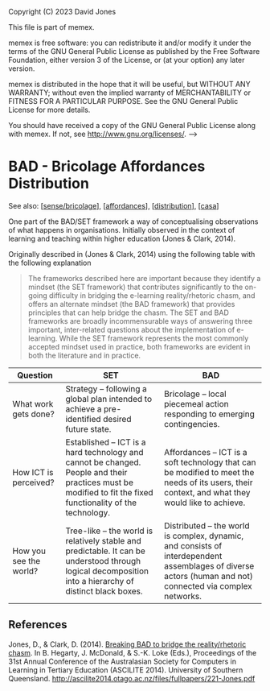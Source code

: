  Copyright (C) 2023 David Jones
 
 This file is part of memex.
 
 memex is free software: you can redistribute it and/or modify
 it under the terms of the GNU General Public License as published by
 the Free Software Foundation, either version 3 of the License, or
 (at your option) any later version.
 
 memex is distributed in the hope that it will be useful,
 but WITHOUT ANY WARRANTY; without even the implied warranty of
 MERCHANTABILITY or FITNESS FOR A PARTICULAR PURPOSE.  See the
 GNU General Public License for more details.
 
 You should have received a copy of the GNU General Public License
 along with memex.  If not, see <http://www.gnu.org/licenses/>.
-->

# BAD - Bricolage Affordances Distribution 

See also: [[sense/bricolage]], [[affordances]], [[distribution]], [[casa]]

One part of the BAD/SET framework a way of conceptualising observations of what happens in organisations. Initially observed in the context of learning and teaching within higher education (Jones & Clark, 2014).

Originally described in (Jones & Clark, 2014) using the following table with the following explanation 

> The frameworks described here are important because they identify a mindset (the SET framework) that contributes significantly to the on-going difficulty in bridging the e-learning reality/rhetoric chasm, and offers an alternate mindset (the BAD framework) that provides principles that can help bridge the chasm. The SET and BAD frameworks are broadly incommensurable ways of answering three important, inter-related questions about the implementation of e-learning. While the SET framework represents the most commonly accepted mindset used in practice, both frameworks are evident in both the literature and in practice.

| Question | SET | BAD
| --- | --- | --- |
| What work gets done? |	Strategy – following a global plan intended to achieve a pre-identified desired future state. |	Bricolage – local piecemeal action responding to emerging contingencies. |
| How ICT is perceived? |	Established – ICT is a hard technology and cannot be changed. People and their practices must be modified to fit the fixed functionality of the technology. |	Affordances – ICT is a soft technology that can be modified to meet the needs of its users, their context, and what they would like to achieve. |
| How you see the world? |	Tree-like – the world is relatively stable and predictable. It can be understood through logical decomposition into a hierarchy of distinct black boxes. |	Distributed – the world is complex, dynamic, and consists of interdependent assemblages of diverse actors (human and not) connected via complex networks. |

## References 

Jones, D., & Clark, D. (2014). [Breaking BAD to bridge the reality/rhetoric chasm](https://djon.es/blog/2014/09/21/breaking-bad-to-bridge-the-realityrhetoric-chasm/). In B. Hegarty, J. McDonald, & S.-K. Loke (Eds.), Proceedings of the 31st Annual Conference of the Australasian Society for Computers in Learning in Tertiary Education (ASCILITE 2014). University of Southern Queensland. http://ascilite2014.otago.ac.nz/files/fullpapers/221-Jones.pdf




[//begin]: # "Autogenerated link references for markdown compatibility"
[sense/bricolage]: ../bricolage "bricolage"
[affordances]: ../affordances "Affordances"
[distribution]: ../Distribution/distribution "Distribution"
[casa]: casa "Contextually Appropriate Scaffolding Assemblages (CASA)"
[//end]: # "Autogenerated link references"